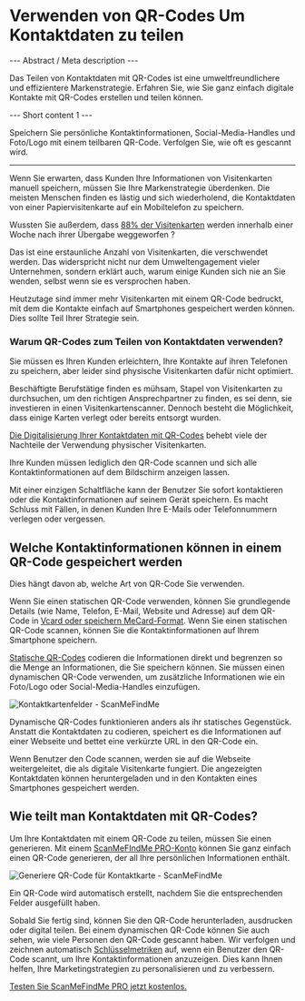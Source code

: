 <h1>Verwenden von QR-Codes Um Kontaktdaten zu teilen</h1>

--- Abstract / Meta description ---

Das Teilen von Kontaktdaten mit QR-Codes ist eine umweltfreundlichere und effizientere Markenstrategie. Erfahren Sie, wie Sie ganz einfach digitale Kontakte mit QR-Codes erstellen und teilen können.

--- Short content 1 ---

Speichern Sie persönliche Kontaktinformationen, Social-Media-Handles und Foto/Logo mit einem teilbaren QR-Code. Verfolgen Sie, wie oft es gescannt wird.

----------

<p>Wenn Sie erwarten, dass Kunden Ihre Informationen von Visitenkarten manuell speichern, müssen Sie Ihre Markenstrategie überdenken. Die meisten Menschen finden es lästig und sich wiederholend, die Kontaktdaten von einer Papiervisitenkarte auf ein Mobiltelefon zu speichern.</p>

<p>Wussten Sie außerdem, dass <a href="https://blog.adobe.com/en/publish/2016/10/26/4-business-card-statistics-that-will-make-you-rethink-your-strategy.html#gs.5xe9i0" class="smfm-externallink" target="_blank" rel="nofollow">88% der Visitenkarten</a> werden innerhalb einer Woche nach ihrer Übergabe weggeworfen ?</p>

<p>Das ist eine erstaunliche Anzahl von Visitenkarten, die verschwendet werden. Das widerspricht nicht nur dem Umweltengagement vieler Unternehmen, sondern erklärt auch, warum einige Kunden sich nie an Sie wenden, selbst wenn sie es versprochen haben. </p>

<p>Heutzutage sind immer mehr Visitenkarten mit einem QR-Code bedruckt, mit dem die Kontakte einfach auf Smartphones gespeichert werden können. Dies sollte Teil Ihrer Strategie sein. </p>

<h3> Warum QR-Codes zum Teilen von Kontaktdaten verwenden? </h3>

<p>Sie müssen es Ihren Kunden erleichtern, Ihre Kontakte auf ihren Telefonen zu speichern, aber leider sind physische Visitenkarten dafür nicht optimiert. </p>

<p>Beschäftigte Berufstätige finden es mühsam, Stapel von Visitenkarten zu durchsuchen, um den richtigen Ansprechpartner zu finden, es sei denn, sie investieren in einen Visitenkartenscanner. Dennoch besteht die Möglichkeit, dass einige Karten verlegt oder bereits entsorgt wurden. </p>

<p><a href="#static:contact">Die Digitalisierung Ihrer Kontaktdaten mit QR-Codes</a> behebt viele der Nachteile der Verwendung physischer Visitenkarten.</p>

<p>Ihre Kunden müssen lediglich den QR-Code scannen und sich alle Kontaktinformationen auf dem Bildschirm anzeigen lassen. </p>

<p>Mit einer einzigen Schaltfläche kann der Benutzer Sie sofort kontaktieren oder die Kontaktinformationen auf seinem Gerät speichern. Es macht Schluss mit Fällen, in denen Kunden Ihre E-Mails oder Telefonnummern verlegen oder vergessen. </p>

<h2> Welche Kontaktinformationen können in einem QR-Code gespeichert werden </h2>

<p>Dies hängt davon ab, welche Art von QR-Code Sie verwenden.</p>

<p>Wenn Sie einen statischen QR-Code verwenden, können Sie grundlegende Details (wie Name, Telefon, E-Mail, Website und Adresse) auf dem QR-Code in <a href="#article:about_contactformats">Vcard oder speichern MeCard-Format</a>. Wenn Sie einen statischen QR-Code scannen, können Sie die Kontaktinformationen auf Ihrem Smartphone speichern. </p>

<p><a href="#article:about_static">Statische QR-Codes</a> codieren die Informationen direkt und begrenzen so die Menge an Informationen, die Sie speichern können. Sie müssen einen dynamischen QR-Code verwenden, um zusätzliche Informationen wie ein Foto/Logo oder Social-Media-Handles einzufügen. </p>

<p class="imageholder">
    <img src="https://media.scanmefindme.com/blog/about_dynamic_contact/files/img 1 - contact fields.png"
        alt="Kontaktkartenfelder - ScanMeFindMe">
</p>

<p>Dynamische QR-Codes funktionieren anders als ihr statisches Gegenstück. Anstatt die Kontaktdaten zu codieren, speichert es die Informationen auf einer Webseite und bettet eine verkürzte URL in den QR-Code ein. </p>

<p>Wenn Benutzer den Code scannen, werden sie auf die Webseite weitergeleitet, die als digitale Visitenkarte fungiert. Die angezeigten Kontaktdaten können heruntergeladen und in den Kontakten eines Smartphones gespeichert werden. </p>

<h2> Wie teilt man Kontaktdaten mit QR-Codes? </h2>

<p>Um Ihre Kontaktdaten mit einem QR-Code zu teilen, müssen Sie einen generieren. Mit einem <a href="#pro">ScanMeFIndMe PRO-Konto</a> können Sie ganz einfach einen QR-Code generieren, der all Ihre persönlichen Informationen enthält.</p>

<p class="imageholder">
    <img src="https://media.scanmefindme.com/blog/about_dynamic_contact/files/img 2 - floyd miles - qr.png"
        alt="Generiere QR-Code für Kontaktkarte - ScanMeFindMe">
</p>

<p>Ein QR-Code wird automatisch erstellt, nachdem Sie die entsprechenden Felder ausgefüllt haben.</p>

<p>Sobald Sie fertig sind, können Sie den QR-Code herunterladen, ausdrucken oder digital teilen. Bei einem dynamischen QR-Code können Sie auch sehen, wie viele Personen den QR-Code gescannt haben. Wir verfolgen und zeichnen automatisch <a href="#article:about_statistics">Schlüsselmetriken</a> auf, wenn ein Benutzer den QR-Code scannt, um Ihre Kontaktinformationen anzuzeigen. Dies kann Ihnen helfen, Ihre Marketingstrategien zu personalisieren und zu verbessern.</p>

<p><a href="#pro">Testen Sie ScanMeFindMe PRO jetzt kostenlos.</a></p>
